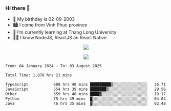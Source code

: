 ### Hi there 👋
- 🎂 My birthday is 02-09-2003
- 🏙️ I come from Vinh Phuc province
- 🌱 I’m currently learning at Thang Long University
- 🧑‍💻 I know NodeJS, ReactJS an React Native
<p align="center"><img src="https://github-readme-stats.vercel.app/api?username=tmquang0209&show_icons=true&theme=gradient"></p>
<p align="center"><img src="https://github-readme-stats.vercel.app/api/top-langs/?username=tmquang0209&hide=scss,css&langs_count=10"></p>
<!--START_SECTION:waka-->

```txt
From: 04 January 2024 - To: 03 August 2025

Total Time: 1,876 hrs 21 mins

TypeScript           688 hrs 48 mins █████████▒░░░░░░░░░░░░░░░   36.71 %
JavaScript           554 hrs 39 mins ███████▒░░░░░░░░░░░░░░░░░   29.56 %
Other                359 hrs 40 mins ████▓░░░░░░░░░░░░░░░░░░░░   19.17 %
Python               75 hrs 49 mins  █░░░░░░░░░░░░░░░░░░░░░░░░   04.04 %
Java                 46 hrs 35 mins  ▓░░░░░░░░░░░░░░░░░░░░░░░░   02.48 %
```

<!--END_SECTION:waka-->
